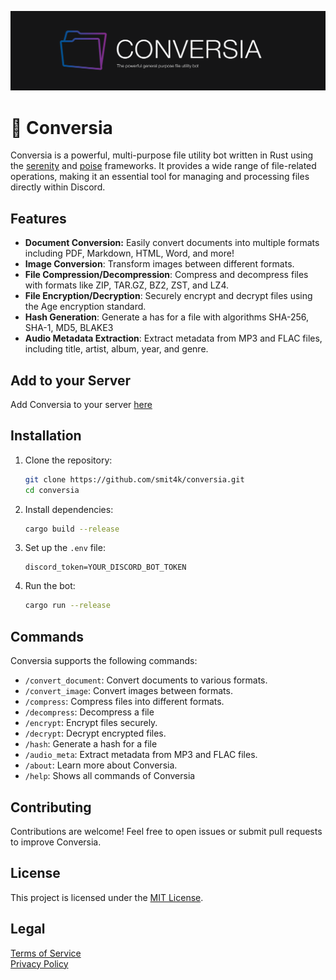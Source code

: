 ![ConversiaGithubBanner](assets/ConversiaGithubBanner.png)

# 📁 Conversia

Conversia is a powerful, multi-purpose file utility bot written in Rust using the [serenity](https://github.com/serenity-rs/serenity) and [poise](https://github.com/serenity-rs/poise) frameworks. It provides a wide range of file-related operations, making it an essential tool for managing and processing files directly within Discord.

## Features

- **Document Conversion:** Easily convert documents into multiple formats including PDF, Markdown, HTML, Word, and more!
- **Image Conversion**: Transform images between different formats.
- **File Compression/Decompression**: Compress and decompress files with formats like ZIP, TAR.GZ, BZ2, ZST, and LZ4.
- **File Encryption/Decryption**: Securely encrypt and decrypt files using the Age encryption standard.
- **Hash Generation**: Generate a has for a file with algorithms SHA-256, SHA-1, MD5, BLAKE3
- **Audio Metadata Extraction**: Extract metadata from MP3 and FLAC files, including title, artist, album, year, and genre.

## Add to your Server

Add Conversia to your server [here](https://discord.com/oauth2/authorize?client_id=1373693356928012328&permissions=274877958144&integration_type=0&scope=applications.commands+bot)

## Installation

1. Clone the repository:

   ```bash
   git clone https://github.com/smit4k/conversia.git
   cd conversia
   ```

2. Install dependencies:

   ```bash
   cargo build --release
   ```

3. Set up the `.env` file:

   ```env
   discord_token=YOUR_DISCORD_BOT_TOKEN
   ```

4. Run the bot:

   ```bash
   cargo run --release
   ```

## Commands

Conversia supports the following commands:

- `/convert_document`: Convert documents to various formats.
- `/convert_image`: Convert images between formats.
- `/compress`: Compress files into different formats.
- `/decompress`: Decompress a file
- `/encrypt`: Encrypt files securely.
- `/decrypt`: Decrypt encrypted files.
- `/hash`: Generate a hash for a file
- `/audio_meta`: Extract metadata from MP3 and FLAC files.
- `/about`: Learn more about Conversia.
- `/help`: Shows all commands of Conversia

## Contributing

Contributions are welcome! Feel free to open issues or submit pull requests to improve Conversia.

## License

This project is licensed under the [MIT License](LICENSE).

## Legal

[Terms of Service](TERMS_OF_SERVICE.md) <br>
[Privacy Policy](PRIVACY_POLICY.md)
